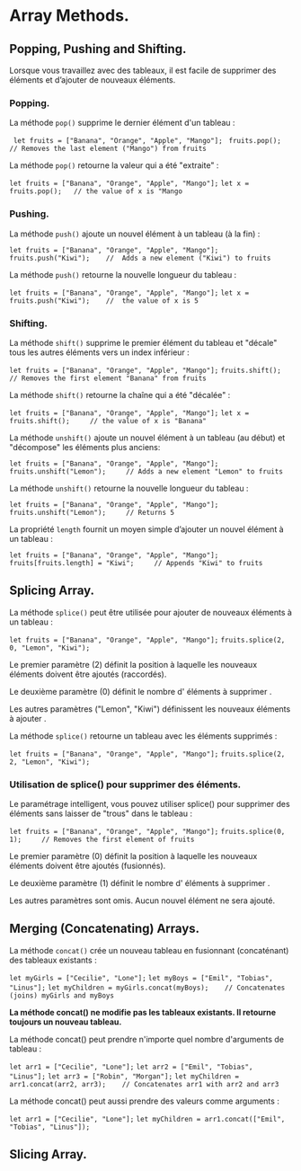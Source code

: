 # Array Methods.

## Popping, Pushing and Shifting.

Lorsque vous travaillez avec des tableaux, il est facile de supprimer des éléments et d’ajouter de nouveaux éléments.

### Popping.

La méthode `pop()` supprime le dernier élément d'un tableau :

``` let fruits = ["Banana", "Orange", "Apple", "Mango"];```
``` fruits.pop();   // Removes the last element ("Mango") from fruits```

La méthode `pop()` retourne la valeur qui a été "extraite" :

``` let fruits = ["Banana", "Orange", "Apple", "Mango"]; ```
``` let x = fruits.pop();   // the value of x is "Mango ```

### Pushing.

La méthode `push()` ajoute un nouvel élément à un tableau (à la fin) :

``` let fruits = ["Banana", "Orange", "Apple", "Mango"]; ```
``` fruits.push("Kiwi");    //  Adds a new element ("Kiwi") to fruits ```

La méthode `push()` retourne la nouvelle longueur du tableau :

``` let fruits = ["Banana", "Orange", "Apple", "Mango"]; ```
``` let x = fruits.push("Kiwi");    //  the value of x is 5 ```

### Shifting.

La méthode `shift()` supprime le premier élément du tableau et "décale" tous les autres éléments vers un index inférieur :

``` let fruits = ["Banana", "Orange", "Apple", "Mango"]; ```
``` fruits.shift();     // Removes the first element "Banana" from fruits ```

La méthode `shift()` retourne la chaîne qui a été "décalée" :

``` let fruits = ["Banana", "Orange", "Apple", "Mango"]; ```
``` let x = fruits.shift();     // the value of x is "Banana" ```

La méthode `unshift()` ajoute un nouvel élément à un tableau (au début) et "décompose" les éléments plus anciens:

``` let fruits = ["Banana", "Orange", "Apple", "Mango"]; ```
``` fruits.unshift("Lemon");     // Adds a new element "Lemon" to fruits ```

La méthode `unshift()` retourne la nouvelle longueur du tableau :

``` let fruits = ["Banana", "Orange", "Apple", "Mango"]; ```
``` fruits.unshift("Lemon");     // Returns 5 ```

La propriété `length` fournit un moyen simple d’ajouter un nouvel élément à un tableau :

``` let fruits = ["Banana", "Orange", "Apple", "Mango"]; ```
``` fruits[fruits.length] = "Kiwi";     // Appends "Kiwi" to fruits ```

## Splicing Array.

La méthode `splice()` peut être utilisée pour ajouter de nouveaux éléments à un tableau :

``` let fruits = ["Banana", "Orange", "Apple", "Mango"]; ```
``` fruits.splice(2, 0, "Lemon", "Kiwi"); ```

Le premier paramètre (2) définit la position à laquelle les nouveaux éléments doivent être ajoutés (raccordés).

Le deuxième paramètre (0) définit le nombre d' éléments à supprimer .

Les autres paramètres ("Lemon", "Kiwi") définissent les nouveaux éléments à ajouter .


La méthode `splice()` retourne un tableau avec les éléments supprimés :

``` let fruits = ["Banana", "Orange", "Apple", "Mango"]; ```
``` fruits.splice(2, 2, "Lemon", "Kiwi"); ```

### Utilisation de splice() pour supprimer des éléments.

Le paramétrage intelligent, vous pouvez utiliser splice() pour supprimer des éléments sans laisser de "trous" dans le tableau :

``` let fruits = ["Banana", "Orange", "Apple", "Mango"]; ```
``` fruits.splice(0, 1);     // Removes the first element of fruits ```

Le premier paramètre (0) définit la position à laquelle les nouveaux éléments doivent être ajoutés (fusionnés).

Le deuxième paramètre (1) définit le nombre d' éléments à supprimer .

Les autres paramètres sont omis. Aucun nouvel élément ne sera ajouté.

## Merging (Concatenating) Arrays.

La méthode `concat()` crée un nouveau tableau en fusionnant (concaténant) des tableaux existants :

``` let myGirls = ["Cecilie", "Lone"]; ```
``` let myBoys = ["Emil", "Tobias", "Linus"]; ```
``` let myChildren = myGirls.concat(myBoys);    // Concatenates (joins) myGirls and myBoys ```

**La méthode concat() ne modifie pas les tableaux existants. Il retourne toujours un nouveau tableau.**

La méthode concat() peut prendre n'importe quel nombre d'arguments de tableau :

``` let arr1 = ["Cecilie", "Lone"]; ```
``` let arr2 = ["Emil", "Tobias", "Linus"]; ```
``` let arr3 = ["Robin", "Morgan"]; ```
``` let myChildren = arr1.concat(arr2, arr3);    // Concatenates arr1 with arr2 and arr3 ```

La méthode concat() peut aussi prendre des valeurs comme arguments :

``` let arr1 = ["Cecilie", "Lone"]; ```
``` let myChildren = arr1.concat(["Emil", "Tobias", "Linus"]); ```

## Slicing Array.

